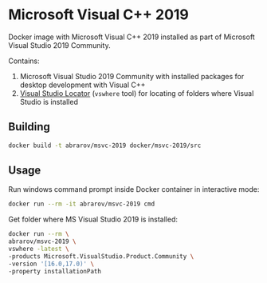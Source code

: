 # Microsoft Visual C++ 2019
 
Docker image with Microsoft Visual C++ 2019 installed as part of Microsoft Visual Studio 2019 Community. 

Contains:

1. Microsoft Visual Studio 2019 Community with installed packages for desktop development with Visual C++
1. [Visual Studio Locator](https://github.com/Microsoft/vswhere) (`vswhere` tool) for locating of folders where Visual Studio is installed

## Building

```bash
docker build -t abrarov/msvc-2019 docker/msvc-2019/src
```

## Usage

Run windows command prompt inside Docker container in interactive mode:

```bash
docker run --rm -it abrarov/msvc-2019 cmd
```

Get folder where MS Visual Studio 2019 is installed:

```bash
docker run --rm \
abrarov/msvc-2019 \
vswhere -latest \
-products Microsoft.VisualStudio.Product.Community \
-version '[16.0,17.0)' \
-property installationPath
```
